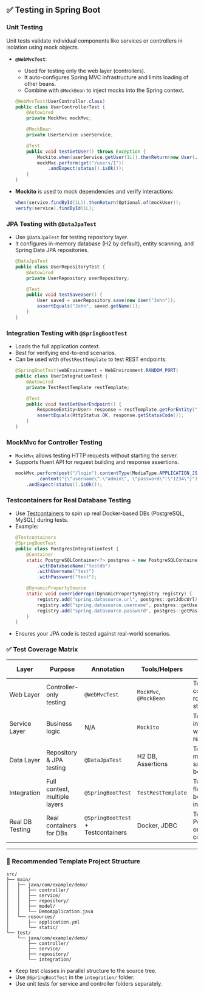 ## ✅ Testing in Spring Boot

### Unit Testing
Unit tests validate individual components like services or controllers in isolation using mock objects.

- **`@WebMvcTest`**:
  - Used for testing only the web layer (controllers).
  - It auto-configures Spring MVC infrastructure and limits loading of other beans.
  - Combine with `@MockBean` to inject mocks into the Spring context.
  ```java
  @WebMvcTest(UserController.class)
  public class UserControllerTest {
      @Autowired
      private MockMvc mockMvc;

      @MockBean
      private UserService userService;

      @Test
      public void testGetUser() throws Exception {
          Mockito.when(userService.getUser(1L)).thenReturn(new User(...));
          mockMvc.perform(get("/users/1"))
              .andExpect(status().isOk());
      }
  }
  ```

- **Mockito** is used to mock dependencies and verify interactions:
  ```java
  when(service.findById(1L)).thenReturn(Optional.of(mockUser));
  verify(service).findById(1L);
  ```

### JPA Testing with `@DataJpaTest`
- Use `@DataJpaTest` for testing repository layer.
- It configures in-memory database (H2 by default), entity scanning, and Spring Data JPA repositories.
  ```java
  @DataJpaTest
  public class UserRepositoryTest {
      @Autowired
      private UserRepository userRepository;

      @Test
      public void testSaveUser() {
          User saved = userRepository.save(new User("John"));
          assertEquals("John", saved.getName());
      }
  }
  ```

### Integration Testing with `@SpringBootTest`
- Loads the full application context.
- Best for verifying end-to-end scenarios.
- Can be used with `@TestRestTemplate` to test REST endpoints:
  ```java
  @SpringBootTest(webEnvironment = WebEnvironment.RANDOM_PORT)
  public class UserIntegrationTest {
      @Autowired
      private TestRestTemplate restTemplate;

      @Test
      public void testGetUserEndpoint() {
          ResponseEntity<User> response = restTemplate.getForEntity("/users/1", User.class);
          assertEquals(HttpStatus.OK, response.getStatusCode());
      }
  }
  ```

### MockMvc for Controller Testing
- `MockMvc` allows testing HTTP requests without starting the server.
- Supports fluent API for request building and response assertions.
  ```java
  mockMvc.perform(post("/login").contentType(MediaType.APPLICATION_JSON)
          .content("{\"username\":\"admin\", \"password\":\"1234\"}"))
      .andExpect(status().isOk());
  ```

### Testcontainers for Real Database Testing
- Use [Testcontainers](https://www.testcontainers.org/) to spin up real Docker-based DBs (PostgreSQL, MySQL) during tests.
- Example:
  ```java
  @Testcontainers
  @SpringBootTest
  public class PostgresIntegrationTest {
      @Container
      static PostgreSQLContainer<?> postgres = new PostgreSQLContainer<>("postgres:14")
          .withDatabaseName("testdb")
          .withUsername("test")
          .withPassword("test");

      @DynamicPropertySource
      static void overrideProps(DynamicPropertyRegistry registry) {
          registry.add("spring.datasource.url", postgres::getJdbcUrl);
          registry.add("spring.datasource.username", postgres::getUsername);
          registry.add("spring.datasource.password", postgres::getPassword);
      }
  }
  ```
- Ensures your JPA code is tested against real-world scenarios.

### ✅ Test Coverage Matrix
| Layer            | Purpose                         | Annotation         | Tools/Helpers       | Use Case Example                             |
|------------------|----------------------------------|---------------------|----------------------|-----------------------------------------------|
| Web Layer        | Controller-only testing         | `@WebMvcTest`       | `MockMvc`, `@MockBean` | Test controller routes and status codes       |
| Service Layer    | Business logic                  | N/A                 | `Mockito`            | Test service independently with mock repos    |
| Data Layer       | Repository & JPA testing        | `@DataJpaTest`      | H2 DB, Assertions     | Test query methods, save/find behavior        |
| Integration      | Full context, multiple layers   | `@SpringBootTest`   | `TestRestTemplate`   | Test full API flow and beans interaction      |
| Real DB Testing  | Real containers for DBs         | `@SpringBootTest` + Testcontainers | Docker, JDBC | Test with real PostgreSQL or MySQL containers |

---

### 📁 Recommended Template Project Structure
```
src/
├── main/
│   ├── java/com/example/demo/
│   │   ├── controller/
│   │   ├── service/
│   │   ├── repository/
│   │   ├── model/
│   │   └── DemoApplication.java
│   └── resources/
│       ├── application.yml
│       └── static/
└── test/
    └── java/com/example/demo/
        ├── controller/
        ├── service/
        ├── repository/
        └── integration/
```
- Keep test classes in parallel structure to the source tree.
- Use `@SpringBootTest` in the `integration/` folder.
- Use unit tests for service and controller folders separately.
